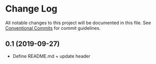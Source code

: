 # Change Log

All notable changes to this project will be documented in this file.
See [Conventional Commits](https://conventionalcommits.org) for commit guidelines.

## 0.1 (2019-09-27)
 
- Define README.md + update header
